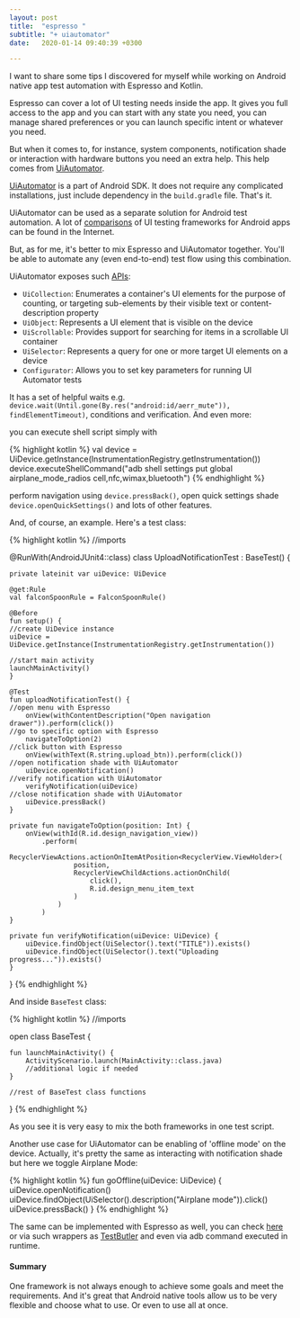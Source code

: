 ```yaml
---
layout: post
title:  "espresso "
subtitle: "+ uiautomator"
date:   2020-01-14 09:40:39 +0300

---
```


I want to share some tips I discovered for myself while working on Android native app test automation with Espresso and Kotlin. 

Espresso can cover a lot of UI testing needs inside the app. It gives you full access to the app and you can start with any state you need, 
you can manage shared preferences or you can launch specific intent or whatever you need. 

But when it comes to, for instance, system components, notification shade or interaction with hardware buttons you need an extra help. 
This help comes from [UiAutomator][ui_a].

[UiAutomator][ui_a] is a part of Android SDK. It does not require any complicated installations, just include dependency in the ```build.gradle``` file. That's it.
 
UiAutomator can be used as a separate solution for Android test automation. 
A lot of [comparisons][a_ui_frameworks] of UI testing frameworks for Android apps can be found in the Internet. 

But, as for me, it's better to mix Espresso and UiAutomator together. You'll be able to automate any (even end-to-end) test flow using this combination.

UiAutomator exposes such [APIs][api]:

* ```UiCollection```: Enumerates a container's UI elements for the purpose of counting, or targeting sub-elements by their visible text or content-description property
* ```UiObject```: Represents a UI element that is visible on the device
* ```UiScrollable```: Provides support for searching for items in a scrollable UI container
* ```UiSelector```: Represents a query for one or more target UI elements on a device
* ```Configurator```: Allows you to set key parameters for running UI Automator tests

It has a set of helpful waits e.g. ```device.wait(Until.gone(By.res("android:id/aerr_mute")), findElementTimeout)```, 
conditions and verification. And even more:

you can execute shell script simply with

{% highlight kotlin %}
    val device = UiDevice.getInstance(InstrumentationRegistry.getInstrumentation())
    device.executeShellCommand("adb shell settings put global airplane_mode_radios cell,nfc,wimax,bluetooth")
{% endhighlight %}

perform navigation using ```device.pressBack()```, open quick settings shade ```device.openQuickSettings()``` and lots of other features.

And, of course, an example. Here's a test class:

{% highlight kotlin %}
//imports

@RunWith(AndroidJUnit4::class)
class UploadNotificationTest : BaseTest() {

    private lateinit var uiDevice: UiDevice
    
    @get:Rule
    val falconSpoonRule = FalconSpoonRule()
    
    @Before
    fun setup() {
    //create UiDevice instance
    uiDevice = UiDevice.getInstance(InstrumentationRegistry.getInstrumentation())
    
    //start main activity
    launchMainActivity()
    }
    
    @Test
    fun uploadNotificationTest() {
    //open menu with Espresso
        onView(withContentDescription("Open navigation drawer")).perform(click())
    //go to specific option with Espresso   
        navigateToOption(2)
    //click button with Espresso    
        onView(withText(R.string.upload_btn)).perform(click())
    //open notification shade with UiAutomator    
        uiDevice.openNotification()
    //verify notification with UiAutomator      
        verifyNotification(uiDevice)
    //close notification shade with UiAutomator      
        uiDevice.pressBack()
    }
    
    private fun navigateToOption(position: Int) {
        onView(withId(R.id.design_navigation_view))
            .perform(
                RecyclerViewActions.actionOnItemAtPosition<RecyclerView.ViewHolder>(
                    position,
                    RecyclerViewChildActions.actionOnChild(
                        click(),
                        R.id.design_menu_item_text
                    )
                )
            )
    }
    
    private fun verifyNotification(uiDevice: UiDevice) {
        uiDevice.findObject(UiSelector().text("TITLE")).exists()
        uiDevice.findObject(UiSelector().text("Uploading progress...")).exists()
    }
    
}
{% endhighlight %}

And inside ```BaseTest``` class:

{% highlight kotlin %}
//imports

open class BaseTest {

    fun launchMainActivity() {
        ActivityScenario.launch(MainActivity::class.java)
        //additional logic if needed
    }
    
    //rest of BaseTest class functions
}
{% endhighlight %}

As you see it is very easy to mix the both frameworks in one test script.

Another use case for UiAutomator can be enabling of 'offline mode' on the device. Actually, 
it's pretty the same as interacting with notification shade but here we toggle Airplane Mode:

{% highlight kotlin %}
    fun goOffline(uiDevice: UiDevice) {
        uiDevice.openNotification()
        uiDevice.findObject(UiSelector().description("Airplane mode")).click()
        uiDevice.pressBack()
    }
{% endhighlight %}

The same can be implemented with Espresso as well, you can check [here][espresso_offline_mode] or via such wrappers as [TestButler][testbutler] and even via adb command executed in runtime.


#### Summary

One framework is not always enough to achieve some goals and meet the requirements. 
And it's great that Android native tools allow us to be very flexible and choose what to use. Or even to use all at once.



[ui_a]: https://developer.android.com/training/testing/ui-automator
[a_ui_frameworks]: https://proandroiddev.com/android-ui-testing-frameworks-b0b52187ceb
[api]: https://developer.android.com/training/testing/ui-automator#ui-automator-apis
[espresso_offline_mode]: https://letsno.wordpress.com/2016/03/29/automating-offline-scenarios-using-android-espresso/
[testbutler]: https://github.com/linkedin/test-butler